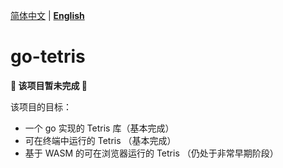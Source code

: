 [简体中文](README_CN.md) | **[English](README.md)**

# go-tetris

**🚧 该项目暂未完成 🚧**

该项目的目标：

- 一个 go 实现的 Tetris 库（基本完成）
- 可在终端中运行的 Tetris （基本完成）
- 基于 WASM 的可在浏览器运行的 Tetris （仍处于非常早期阶段）

